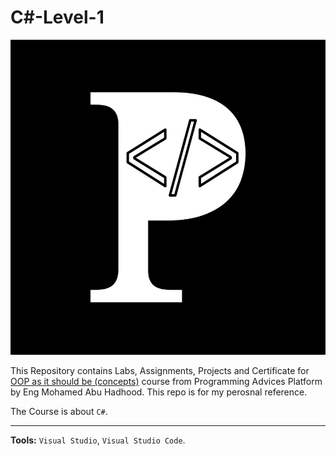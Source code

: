 # C#-Level-1

![Programming Advices Logo](/Programming%20Advices.jpg)

This Repository contains Labs, Assignments, Projects and Certificate for [OOP as it should be (concepts)](https://programmingadvices.com/courses) course from Programming Advices Platform by Eng Mohamed Abu Hadhood. This repo is for my perosnal reference.

The Course is about `C#`.

---

**Tools:** `Visual Studio`, `Visual Studio Code`.

